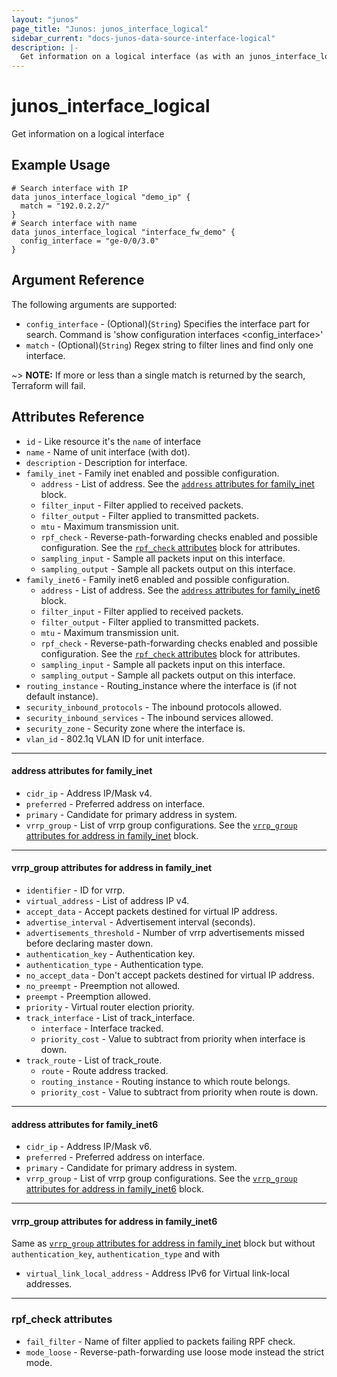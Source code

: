 ```yaml
---
layout: "junos"
page_title: "Junos: junos_interface_logical"
sidebar_current: "docs-junos-data-source-interface-logical"
description: |-
  Get information on a logical interface (as with an junos_interface_logical resource import)
---
```


# junos_interface_logical

Get information on a logical interface

## Example Usage

```hcl
# Search interface with IP
data junos_interface_logical "demo_ip" {
  match = "192.0.2.2/"
}
# Search interface with name
data junos_interface_logical "interface_fw_demo" {
  config_interface = "ge-0/0/3.0"
}
```

## Argument Reference

The following arguments are supported:

* `config_interface` - (Optional)(`String`) Specifies the interface part for search. Command is 'show configuration interfaces <config_interface>'
* `match` - (Optional)(`String`) Regex string to filter lines and find only one interface.

~> **NOTE:** If more or less than a single match is returned by the search, Terraform will fail.

## Attributes Reference

* `id` - Like resource it's the `name` of interface
* `name` - Name of unit interface (with dot).
* `description` - Description for interface.
* `family_inet` - Family inet enabled and possible configuration.
  * `address` - List of address. See the [`address` attributes for family_inet](#address-attributes-for-family_inet) block.
  * `filter_input` - Filter applied to received packets.
  * `filter_output` - Filter applied to transmitted packets.
  * `mtu` - Maximum transmission unit.
  * `rpf_check` - Reverse-path-forwarding checks enabled and possible configuration. See the [`rpf_check` attributes](#rpf_check-attributes) block for attributes.
  * `sampling_input` - Sample all packets input on this interface.
  * `sampling_output` - Sample all packets output on this interface.
* `family_inet6` - Family inet6 enabled and possible configuration.
  * `address` - List of address. See the [`address` attributes for family_inet6](#address-attributes-for-family_inet6) block.
  * `filter_input` - Filter applied to received packets.
  * `filter_output` - Filter applied to transmitted packets.
  * `mtu` - Maximum transmission unit.
  * `rpf_check` - Reverse-path-forwarding checks enabled and possible configuration. See the [`rpf_check` attributes](#rpf_check-attributes) block for attributes.
  * `sampling_input` - Sample all packets input on this interface.
  * `sampling_output` - Sample all packets output on this interface.
* `routing_instance` - Routing_instance where the interface is (if not default instance).
* `security_inbound_protocols` - The inbound protocols allowed.
* `security_inbound_services` - The inbound services allowed.
* `security_zone` - Security zone where the interface is.
* `vlan_id` - 802.1q VLAN ID for unit interface.

---
#### address attributes for family_inet
* `cidr_ip` - Address IP/Mask v4.
* `preferred` - Preferred address on interface.
* `primary` - Candidate for primary address in system.
* `vrrp_group` - List of vrrp group configurations. See the [`vrrp_group` attributes for address in family_inet](#vrrp_group-attributes-for-address-in-family_inet) block.

---
#### vrrp_group attributes for address in family_inet
* `identifier` - ID for vrrp.
* `virtual_address` - List of address IP v4.
* `accept_data` - Accept packets destined for virtual IP address.
* `advertise_interval` - Advertisement interval (seconds).
* `advertisements_threshold` - Number of vrrp advertisements missed before declaring master down.
* `authentication_key` - Authentication key.
* `authentication_type` - Authentication type.
* `no_accept_data` - Don't accept packets destined for virtual IP address.
* `no_preempt` - Preemption not allowed.
* `preempt` - Preemption allowed.
* `priority` - Virtual router election priority.
* `track_interface` - List of track_interface.
  * `interface` - Interface tracked.
  * `priority_cost` - Value to subtract from priority when interface is down.
* `track_route` - List of track_route.
  * `route` - Route address tracked.
  * `routing_instance` - Routing instance to which route belongs.
  * `priority_cost` - Value to subtract from priority when route is down.

---
#### address attributes for family_inet6
* `cidr_ip` - Address IP/Mask v6.
* `preferred` - Preferred address on interface.
* `primary` - Candidate for primary address in system.
* `vrrp_group` - List of vrrp group configurations. See the [`vrrp_group` attributes for address in family_inet6](#vrrp_group-attributes-for-address-in-family_inet6) block.

---
#### vrrp_group attributes for address in family_inet6
Same as [`vrrp_group` attributes for address in family_inet](#vrrp_group-attributes-for-address-in-family_inet) block but without `authentication_key`, `authentication_type` and with  
* `virtual_link_local_address` - Address IPv6 for Virtual link-local addresses.

---
### rpf_check attributes
* `fail_filter` - Name of filter applied to packets failing RPF check.
* `mode_loose` - Reverse-path-forwarding use loose mode instead the strict mode.
